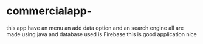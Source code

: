 # commercialapp-
this app have an menu an add data option and an search engine all are made using java and database used is Firebase this is good application nice
